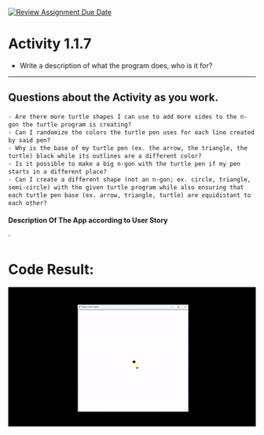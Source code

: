 [![Review Assignment Due Date](https://classroom.github.com/assets/deadline-readme-button-22041afd0340ce965d47ae6ef1cefeee28c7c493a6346c4f15d667ab976d596c.svg)](https://classroom.github.com/a/K3waziIG)
# Activity 1.1.7

* Write a description of what the program does, who is it for?
---

## Questions about the Activity as you work. 
```
- Are there more turtle shapes I can use to add more sides to the n-gon the turtle program is creating?
- Can I randomize the colors the turtle pen uses for each line created by said pen?
- Why is the base of my turtle pen (ex. the arrow, the triangle, the turtle) black while its outlines are a different color?
- Is it possible to make a big n-gon with the turtle pen if my pen starts in a different place?
- Can I create a different shape (not an n-gon; ex. circle, triangle, semi-circle) with the given turtle program while also ensuring that each turtle pen base (ex. arrow, triangle, turtle) are equidistant to each other?

```
#### Description Of The App according to User Story

`
# Code Result:

![Video of Code Result](https://github.com/Aero-ComSci/117-traversing-turtles-LemonSCoder/blob/main/images/TraversingTurtlesVid.gif)
